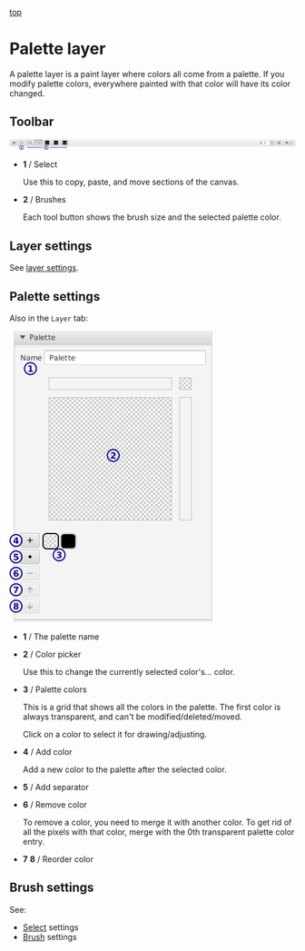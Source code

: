 [top](mainwindow.md)

# Palette layer

A palette layer is a paint layer where colors all come from a palette.  If you modify palette colors, everywhere painted with that color will have its color changed.

## Toolbar

![Toolbar](palettetoolbar.jpg)

* **1** / Select

   Use this to copy, paste, and move sections of the canvas.

* **2** / Brushes

   Each tool button shows the brush size and the selected palette color.

## Layer settings

See [layer settings](layer_settings.md).

## Palette settings

Also in the `Layer` tab:

![Palette settings](palettesettings.jpg)

* **1** / The palette name

* **2** / Color picker

   Use this to change the currently selected color's... color.

* **3** / Palette colors

   This is a grid that shows all the colors in the palette.  The first color is always transparent, and can't be modified/deleted/moved.

   Click on a color to select it for drawing/adjusting.

* **4** / Add color

   Add a new color to the palette after the selected color.

* **5** / Add separator

* **6** / Remove color

   To remove a color, you need to merge it with another color.  To get rid of all the pixels with that color, merge with the 0th transparent palette color entry.

* **7** **8** / Reorder color

## Brush settings

See:

* [Select](select_settings.md) settings
* [Brush](palette_brush_settings.md) settings
